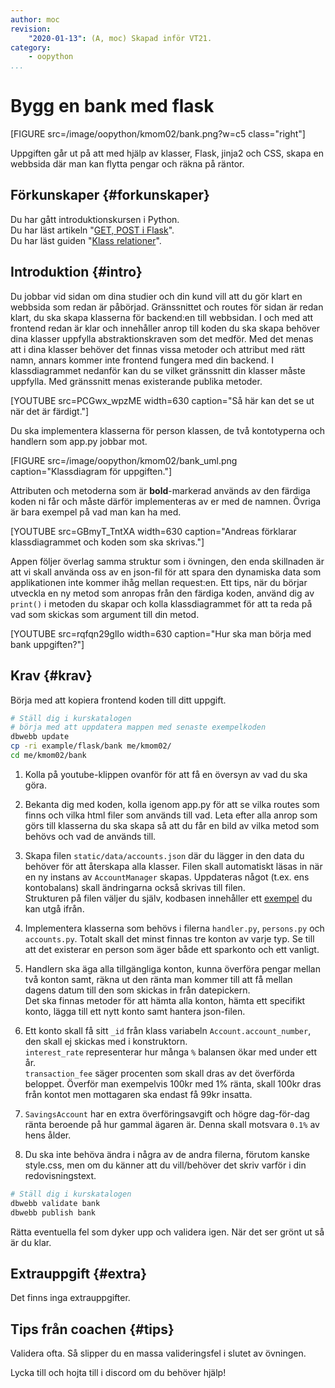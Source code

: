 ```yaml
---
author: moc
revision:
    "2020-01-13": (A, moc) Skapad inför VT21.
category:
    - oopython
...
```

Bygg en bank med flask
===================================

[FIGURE src=/image/oopython/kmom02/bank.png?w=c5 class="right"]

Uppgiften går ut på att med hjälp av klasser, Flask, jinja2 och CSS, skapa en webbsida där man kan flytta pengar och räkna på räntor.

<!--more-->


Förkunskaper {#forkunskaper}
-----------------------

Du har gått introduktionskursen i Python.  
Du har läst artikeln "[GET, POST i Flask](kunskap/flask-get-post)".  
Du har läst guiden "[Klass relationer](guide/kom-igang-med-objektorienterad-programmering-i-python)".  



Introduktion {#intro}
-----------------------    

Du jobbar vid sidan om dina studier och din kund vill att du gör klart en webbsida som redan är påbörjad. Gränssnittet och routes för sidan är redan klart, du ska skapa klasserna för backend:en till webbsidan. I och med att frontend redan är klar och innehåller anrop till koden du ska skapa behöver dina klasser uppfylla abstraktionskraven som det medför. Med det menas att i dina klasser behöver det finnas vissa metoder och attribut med rätt namn, annars kommer inte frontend fungera med din backend. I klassdiagrammet nedanför kan du se vilket gränssnitt din klasser måste uppfylla. Med gränssnitt menas existerande publika metoder.

[YOUTUBE src=PCGwx_wpzME width=630 caption="Så här kan det se ut när det är färdigt."]

Du ska implementera klasserna för person klassen, de två kontotyperna och handlern som app.py jobbar mot.

[FIGURE src=/image/oopython/kmom02/bank_uml.png caption="Klassdiagram för uppgiften."]

Attributen och metoderna som är **bold**-markerad används av den färdiga koden ni får och måste därför implementeras av er med de namnen. Övriga är bara exempel på vad man kan ha med.

[YOUTUBE src=GBmyT_TntXA width=630 caption="Andreas förklarar klassdiagrammet och koden som ska skrivas."]

Appen följer överlag samma struktur som i övningen, den enda skillnaden är att vi skall använda oss av en json-fil för att spara den dynamiska data som applikationen inte kommer ihåg mellan request:en. Ett tips, när du börjar utveckla en ny metod som anropas från den färdiga koden, använd dig av `print()` i metoden du skapar och kolla klassdiagrammet för att ta reda på vad som skickas som argument till din metod.

[YOUTUBE src=rqfqn29glIo width=630 caption="Hur ska man börja med bank uppgiften?"]


Krav {#krav}
-----------------------

Börja med att kopiera frontend koden till ditt uppgift.

```bash
# Ställ dig i kurskatalogen
# börja med att uppdatera mappen med senaste exempelkoden
dbwebb update
cp -ri example/flask/bank me/kmom02/
cd me/kmom02/bank
```

1. Kolla på youtube-klippen ovanför för att få en översyn av vad du ska göra.

1. Bekanta dig med koden, kolla igenom app.py för att se vilka routes som finns och vilka html filer som används till vad. Leta efter alla anrop som görs till klasserna du ska skapa så att du får en bild av vilka metod som behövs och vad de används till.

1. Skapa filen `static/data/accounts.json` där du lägger in den data du behöver för att återskapa alla klasser. Filen skall automatiskt läsas in när en ny instans av `AccountManager` skapas. Uppdateras något (t.ex. ens kontobalans) skall ändringarna också skrivas till filen.  
Strukturen på filen väljer du själv, kodbasen innehåller ett [exempel](https://github.com/dbwebb-se/oopython/tree/master/example/flask/bank/static/data/accounts-example.json) du kan utgå ifrån.

1. Implementera klasserna som behövs i filerna `handler.py`, `persons.py` och `accounts.py`. Totalt skall det minst finnas tre konton av varje typ. Se till att det existerar en person som äger både ett sparkonto och ett vanligt.


1. Handlern ska äga alla tillgängliga konton, kunna överföra pengar mellan två konton samt, räkna ut den ränta man kommer till att få mellan dagens datum till den som skickas in från datepickern.  
Det ska finnas metoder för att hämta alla konton, hämta ett specifikt konto, lägga till ett nytt konto samt hantera json-filen.

1. Ett konto skall få sitt `_id` från klass variabeln `Account.account_number`, den skall ej skickas med i konstruktorn.  
`interest_rate` representerar hur många `%` balansen ökar med under ett år.  
`transaction_fee` säger procenten som skall dras av det överförda beloppet. Överför man exempelvis 100kr med 1% ränta, skall 100kr dras från kontot men mottagaren ska endast få 99kr insatta.


1. `SavingsAccount` har en extra överföringsavgift och högre dag-för-dag ränta beroende på hur gammal ägaren är. Denna skall motsvara `0.1%` av hens ålder.

1. Du ska inte behöva ändra i några av de andra filerna, förutom kanske style.css, men om du känner att du vill/behöver det skriv varför i din redovisningstext.

```bash
# Ställ dig i kurskatalogen
dbwebb validate bank
dbwebb publish bank
```

Rätta eventuella fel som dyker upp och validera igen. När det ser grönt ut så är du klar.



Extrauppgift {#extra}
-----------------------

Det finns inga extrauppgifter.



Tips från coachen {#tips}
-----------------------

Validera ofta. Så slipper du en massa valideringsfel i slutet av övningen.

Lycka till och hojta till i discord om du behöver hjälp!
